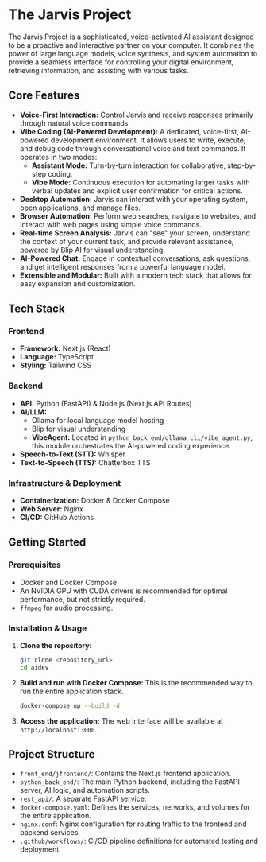 # The Jarvis Project

The Jarvis Project is a sophisticated, voice-activated AI assistant designed to be a proactive and interactive partner on your computer. It combines the power of large language models, voice synthesis, and system automation to provide a seamless interface for controlling your digital environment, retrieving information, and assisting with various tasks.

## Core Features

- **Voice-First Interaction:** Control Jarvis and receive responses primarily through natural voice commands.
- **Vibe Coding (AI-Powered Development):** A dedicated, voice-first, AI-powered development environment. It allows users to write, execute, and debug code through conversational voice and text commands. It operates in two modes:
    - **Assistant Mode:** Turn-by-turn interaction for collaborative, step-by-step coding.
    - **Vibe Mode:** Continuous execution for automating larger tasks with verbal updates and explicit user confirmation for critical actions.
- **Desktop Automation:** Jarvis can interact with your operating system, open applications, and manage files.
- **Browser Automation:** Perform web searches, navigate to websites, and interact with web pages using simple voice commands.
- **Real-time Screen Analysis:** Jarvis can "see" your screen, understand the context of your current task, and provide relevant assistance, powered by Blip AI for visual understanding.
- **AI-Powered Chat:** Engage in contextual conversations, ask questions, and get intelligent responses from a powerful language model.
- **Extensible and Modular:** Built with a modern tech stack that allows for easy expansion and customization.

## Tech Stack

### Frontend
- **Framework:** Next.js (React)
- **Language:** TypeScript
- **Styling:** Tailwind CSS

### Backend
- **API:** Python (FastAPI) & Node.js (Next.js API Routes)
- **AI/LLM:** 
  - Ollama for local language model hosting
  - Blip for visual understanding
  - **VibeAgent:** Located in `python_back_end/ollama_cli/vibe_agent.py`, this module orchestrates the AI-powered coding experience.
- **Speech-to-Text (STT):** Whisper
- **Text-to-Speech (TTS):** Chatterbox TTS

### Infrastructure & Deployment
- **Containerization:** Docker & Docker Compose
- **Web Server:** Nginx
- **CI/CD:** GitHub Actions

## Getting Started

### Prerequisites

- Docker and Docker Compose
- An NVIDIA GPU with CUDA drivers is recommended for optimal performance, but not strictly required.
- `ffmpeg` for audio processing.

### Installation & Usage

1.  **Clone the repository:**
    ```bash
    git clone <repository_url>
    cd aidev
    ```

2.  **Build and run with Docker Compose:**
    This is the recommended way to run the entire application stack.
    ```bash
    docker-compose up --build -d
    ```

3.  **Access the application:**
    The web interface will be available at `http://localhost:3000`.

## Project Structure

- `front_end/jfrontend/`: Contains the Next.js frontend application.
- `python_back_end/`: The main Python backend, including the FastAPI server, AI logic, and automation scripts.
- `rest_api/`: A separate FastAPI service.
- `docker-compose.yaml`: Defines the services, networks, and volumes for the entire application.
- `nginx.conf`: Nginx configuration for routing traffic to the frontend and backend services.
- `.github/workflows/`: CI/CD pipeline definitions for automated testing and deployment.